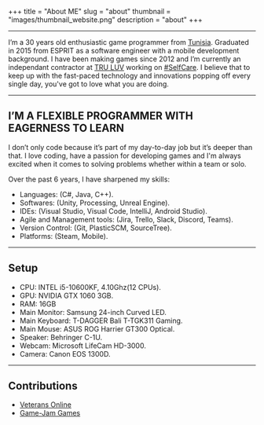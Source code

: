 +++
title = "About ME"
slug = "about"
thumbnail = "images/thumbnail_website.png"
description = "about"
+++

---------------------------

I’m a 30 years old enthusiastic game programmer from [Tunisia](https://www.youtube.com/watch?v=OtJVufo3IrA). 
Graduated in 2015 from ESPRIT as a software engineer with a mobile development background.
I have been making games since 2012 and I’m currently an independant contractor at [TRU LUV](https://truluv.ai/) working on [#SelfCare](https://apps.apple.com/us/app/selfcare/id1378384555).  I believe that to keep up with the fast-paced technology and innovations popping off every single day, you've got to love what you are doing.

---------------------------

## I’M A FLEXIBLE PROGRAMMER WITH EAGERNESS TO LEARN

I don’t only code because it’s part of my day-to-day job but it’s deeper than that. I love coding, have a passion for developing games and I'm always excited when it comes to solving problems whether within a team or solo.

Over the past 6 years, I have sharpened my skills:

* Languages: (C#, Java, C++).
* Softwares: (Unity, Processing, Unreal Engine).
* IDEs: (Visual Studio, Visual Code, IntelliJ, Android Studio).
* Agile and Management tools: (Jira, Trello, Slack, Discord, Teams).
* Version Control: (Git, PlasticSCM, SourceTree).
* Platforms: (Steam, Mobile).
---------------------------

## Setup

* CPU: INTEL i5-10600KF, 4.10Ghz(12 CPUs).
* GPU: NVIDIA GTX 1060 3GB.
* RAM: 16GB
* Main Monitor: Samsung 24-inch Curved LED.
* Main Keyboard: T-DAGGER Bali T-TGK311 Gaming.
* Main Mouse: ASUS ROG Harrier GT300 Optical.
* Speaker: Behringer C-1U.
* Webcam: Microsoft LifeCam HD-3000.
* Camera: Canon EOS 1300D.

---------------------------

## Contributions

* [Veterans Online](https://store.steampowered.com/app/492840/Veterans_Online__Open_Beta/)
* [Game-Jam Games](https://itch.io/profile/ghayoub)
